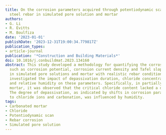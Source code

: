 ```yaml
---
title: On the corrosion parameters acquired through potentiodynamic scans of carbon
  steel rebar in simulated pore solution and mortar
authors:
- G. Li
- R. Evitts
- M. Boulfiza
date: '2023-01-01'
publishDate: '2023-12-31T19:00:34.779817Z'
publication_types:
- article-journal
publication: '*Construction and Building Materials*'
doi: 10.1016/j.conbuildmat.2023.134160
abstract: This study developed a methodology for quantifying the corrosion parameters
  such as corrosion potential, corrosion current density and Tafel slopes for rebar
  in simulated pore solutions and mortar with realistic rebar conditions. We quantitatively
  investigated the impact of depassivation duration, chloride concentration, carbonation,
  and relative humidity on these parameters. Specifically, in partially saturated
  mortar, it was observed that the critical chloride content lacked a distinct threshold.
  The degree of depassivation, as indicated by shifts in corrosion parameters due
  to chloride ions and carbonation, was influenced by humidity.
tags:
- Carbonated mortar
- Chloride
- Potentiodynamic scan
- Rebar corrosion
- Simulated pore solution
---
```

